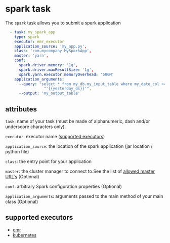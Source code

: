 <!--
Licensed to the Apache Software Foundation (ASF) under one
or more contributor license agreements.  See the NOTICE file
distributed with this work for additional information
regarding copyright ownership.  The ASF licenses this file
to you under the Apache License, Version 2.0 (the
"License"); you may not use this file except in compliance
with the License.  You may obtain a copy of the License at

  http://www.apache.org/licenses/LICENSE-2.0

Unless required by applicable law or agreed to in writing,
software distributed under the License is distributed on an
"AS IS" BASIS, WITHOUT WARRANTIES OR CONDITIONS OF ANY
KIND, either express or implied.  See the License for the
specific language governing permissions and limitations
under the License.
-->

# spark task

The `spark` task allows you to submit a spark application

```yaml
  - task: my_spark_app
    type: spark
    executor: emr_executor
    application_source: 'my_app.py',
    class: 'com.mycompany.MySparkApp',
    master: 'yarn',
    conf:
      spark.driver.memory: '1g',
      spark.driver.maxResultSize: '1g',
      spark.yarn.executor.memoryOverhead: '500M'
    application_arguments:
      --query: "select * from my_db.my_input_table where my_date_col >= "
                 "'{{yesterday_ds}}'",
      --output: 'my_output_table'
```

## attributes

`task`: name of your task (must be made of alphanumeric, dash and/or underscore characters only).

`executor`: executor name ([supported executors](#supported-executors))

`application_source`: the location of the spark application (jar location / python file)

`class`: the entry point for your application

`master`: the cluster manager to connect to.See the list
of [allowed master URL's](https://spark.apache.org/docs/latest/submitting-applications.html#master-urls)
(Optional)

`conf`: arbitrary Spark configuration properties (Optional)

`application_arguments`: arguments passed to the main method of your main class (Optional)

## supported executors
- [emr](../executors/emr.md)
- [kubernetes](../executors/kubernetes.md)
